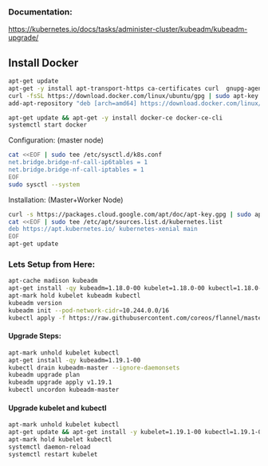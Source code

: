 ### Documentation:

https://kubernetes.io/docs/tasks/administer-cluster/kubeadm/kubeadm-upgrade/

## Install Docker
```sh
apt-get update
apt-get -y install apt-transport-https ca-certificates curl  gnupg-agent software-properties-common
curl -fsSL https://download.docker.com/linux/ubuntu/gpg | sudo apt-key add -
add-apt-repository "deb [arch=amd64] https://download.docker.com/linux/ubuntu $(lsb_release -cs) stable"

apt-get update && apt-get -y install docker-ce docker-ce-cli
systemctl start docker
```
Configuration: (master node)
```sh
cat <<EOF | sudo tee /etc/sysctl.d/k8s.conf
net.bridge.bridge-nf-call-ip6tables = 1
net.bridge.bridge-nf-call-iptables = 1
EOF
sudo sysctl --system
```
Installation: (Master+Worker Node)
```sh
curl -s https://packages.cloud.google.com/apt/doc/apt-key.gpg | sudo apt-key add -
cat <<EOF | sudo tee /etc/apt/sources.list.d/kubernetes.list
deb https://apt.kubernetes.io/ kubernetes-xenial main
EOF
apt-get update
```
### Lets Setup from Here:
```sh
apt-cache madison kubeadm
apt-get install -qy kubeadm=1.18.0-00 kubelet=1.18.0-00 kubectl=1.18.0-00
apt-mark hold kubelet kubeadm kubectl
kubeadm version
kubeadm init --pod-network-cidr=10.244.0.0/16
kubectl apply -f https://raw.githubusercontent.com/coreos/flannel/master/Documentation/kube-flannel.yml
```

#### Upgrade Steps:
```sh
apt-mark unhold kubelet kubectl
apt-get install -qy kubeadm=1.19.1-00
kubectl drain kubeadm-master --ignore-daemonsets
kubeadm upgrade plan
kubeadm upgrade apply v1.19.1
kubectl uncordon kubeadm-master
```

#### Upgrade kubelet and kubectl
```sh
apt-mark unhold kubelet kubectl
apt-get update && apt-get install -y kubelet=1.19.1-00 kubectl=1.19.1-00
apt-mark hold kubelet kubectl
systemctl daemon-reload
systemctl restart kubelet
```

